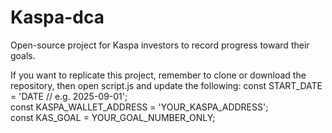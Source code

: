 # Kaspa-dca
Open-source project for Kaspa investors to record progress toward their goals.

If you want to replicate this project, remember to clone or download the repository, then open script.js and update the following:
const START_DATE = 'DATE  // e.g. 2025-09-01';  
const KASPA_WALLET_ADDRESS = 'YOUR_KASPA_ADDRESS';  
const KAS_GOAL = YOUR_GOAL_NUMBER_ONLY;  
